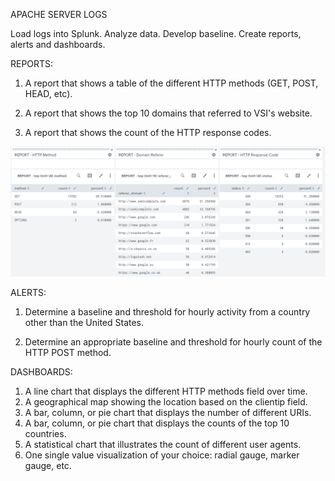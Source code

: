 APACHE SERVER LOGS

Load logs into Splunk. Analyze data. Develop baseline. Create reports, alerts and dashboards.

REPORTS:
1.	A report that shows a table of the different HTTP methods (GET, POST, HEAD, etc).

2.	A report that shows the top 10 domains that referred to VSI's website.

3.	A report that shows the count of the HTTP response codes.

![Apa 1 Log Report 1](https://github.com/collette269/Splunk_Master_of_the_SOC/blob/main/Apache/Apa%201%20Log%20Report%201.PNG)

ALERTS:
1.	Determine a baseline and threshold for hourly activity from a country other than the United States.

2.	Determine an appropriate baseline and threshold for hourly count of the HTTP POST method.

DASHBOARDS:

1.	A line chart that displays the different HTTP methods field over time.
2.	A geographical map showing the location based on the clientip field.
3.	A bar, column, or pie chart that displays the number of different URIs.
4.	A bar, column, or pie chart that displays the counts of the top 10 countries.
5.	A statistical chart that illustrates the count of different user agents.
6.	One single value visualization of your choice: radial gauge, marker gauge, etc.



